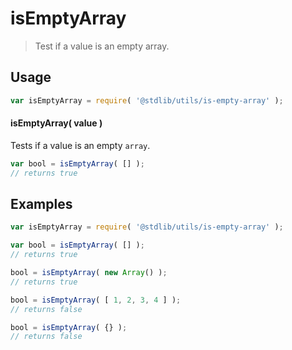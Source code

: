 # isEmptyArray

> Test if a value is an empty array.


<section class="usage">

## Usage

``` javascript
var isEmptyArray = require( '@stdlib/utils/is-empty-array' );
```


#### isEmptyArray( value )

Tests if a value is an empty `array`.

``` javascript
var bool = isEmptyArray( [] );
// returns true
```

</section>

<!-- /.usage -->


<section class="examples">

## Examples

<!-- eslint-disable no-array-constructor -->

``` javascript
var isEmptyArray = require( '@stdlib/utils/is-empty-array' );

var bool = isEmptyArray( [] );
// returns true

bool = isEmptyArray( new Array() );
// returns true

bool = isEmptyArray( [ 1, 2, 3, 4 ] );
// returns false

bool = isEmptyArray( {} );
// returns false
```

</section>

<!-- /.examples -->


<section class="links">

</section>

<!-- /.links -->
